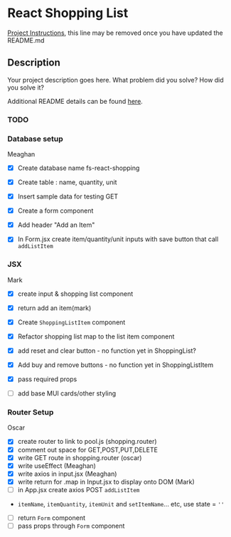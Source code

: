 # React Shopping List

[Project Instructions](./INSTRUCTIONS.md), this line may be removed once you have updated the README.md

## Description

Your project description goes here. What problem did you solve? How did you solve it?

Additional README details can be found [here](https://github.com/PrimeAcademy/readme-template/blob/master/README.md).


### TODO

### Database setup
Meaghan
- [X] Create database name fs-react-shopping 
- [X] Create table : name, quantity, unit 
- [X] Insert sample data for testing GET
- [X] Create a form component
- [X] Add header "Add an Item"
- [X] In Form.jsx create item/quantity/unit inputs with save button that call `addListItem`


### JSX 
Mark
- [X] create input & shopping list component 
- [X] return add an item(mark)
- [X] Create `ShoppingListItem` component
- [X] Refactor shopping list map to the list item component
- [X] add reset and clear button - no function yet in ShoppingList?
- [X] Add buy and remove buttons - no function yet in ShoppingListItem
- [X] pass required props
- [ ] add base MUI cards/other styling


### Router Setup
Oscar
- [x] create router to link to pool.js (shopping.router)
- [x] comment out space for GET,POST,PUT,DELETE
- [x] write GET route in shopping.router (oscar)
- [X] write useEffect (Meaghan)
- [X] write axios in input.jsx (Meaghan)
- [X] write return for .map in Input.jsx to display onto DOM (Mark)
- [ ] in App.jsx create axios POST `addListItem`
- `itemName`, `itemQuantity`, `itemUnit` and `setItemName`... etc, use state = `''`
- [ ] return `Form` component
- [ ] pass props through `Form` component